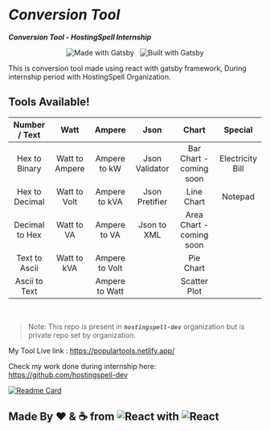 # _Conversion Tool_

**_Conversion Tool - HostingSpell Internship_**

<div align="center">

![Made with Gatsby](https://img.shields.io/badge/-Made_with_React-05bfff?style=flat-square&logo=react&logoColor=white)&nbsp;&nbsp;
![Built with Gatsby](https://img.shields.io/badge/-Built_with_Gatsby-663399?style=flat-square&logo=gatsby&logoColor=white)
</div>

This is conversion tool made using react with gatsby framework, During internship period with HostingSpell Organization.

## Tools Available!

| Number / Text  | Watt           | Ampere         | Json             | Chart            | Special          |
| :----:         | :----:         | :----:         |  :----:          |  :----:          |  :----:          |
| Hex to Binary  | Watt to Ampere | Ampere to kW   | Json Validator   | Bar Chart - coming soon | Electricity Bill |
| Hex to Decimal | Watt to Volt   | Ampere to kVA  | Json Pretifier   | Line Chart       | Notepad          |
| Decimal to Hex | Watt to VA     | Ampere to VA   | Json to XML      | Area Chart - coming soon |                  |
| Text to Ascii  | Watt to kVA    | Ampere to Volt |                  | Pie Chart        |                  |
| Ascii to Text  |                | Ampere to Watt |                  | Scatter Plot     |                  |

<br>

> Note: This repo is present in _**`hostingspell-dev`**_ organization but is private repo set by organization.

My Tool Live link : https://populartools.netlify.app/

Check my work done during internship here:
https://github.com/hostingspell-dev

[![Readme Card](https://github-readme-stats.vercel.app/api/pin/?username=hostingspell-dev&repo=remove-everything-in-r)](https://github.com/hostingspell-dev/remove-everything-in-r)


## Made By ❤ & ☕ from ![React](https://img.shields.io/badge/-React-000?logo=react&logoColor=cyan&style=flat) with ![React](https://img.shields.io/badge/-Gatsby-000?logo=gatsby&logoColor=rebeccapurple&style=flat)
